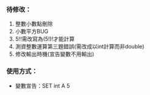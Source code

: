 ### 待修改：
1. 整數小數點刪除
2. 小數平方BUG
3. 5!!需改寫為(5!)!才能計算
4. 測資整數運算第三題錯誤(需改成以int計算而非double)
5. 修改輸出時機(宣告變數不用輸出)

### 使用方式：
* 變數宣告：SET int A 5
